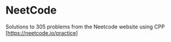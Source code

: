 # NeetCode
Solutions to 305 problems from the Neetcode website using CPP
[https://neetcode.io/practice]
